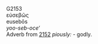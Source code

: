 <body>
  <p>G2153<br>  εὐσεβῶς  <br> eusebōs  <br><i>yoo-seb-oce‘ </i><br>Adverb from <a href="g2152.htm">2152</a>  <i>piously:</i> - godly.<br></p>
 </body>